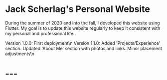 # Jack Scherlag's Personal Website

During the summer of 2020 and into the fall, I developed this website using Flutter. My goal is to update this website regularly to keep it consistent with my personal and professional life.

Version 1.0.0: First deployment\n
Version 1.1.0: Added 'Projects/Experience' section. Updated 'About Me' section with photos and links. Minor placement adjustments\n


# ---
